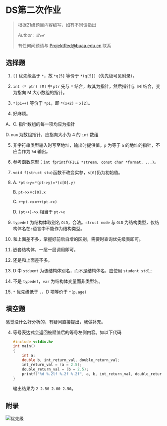 # DS第二次作业

> 根据21级题目内容编写，如有不同请指出
>
> $Author : \mathcal{Red}$
>
> 有任何问题请与 ProjektRed@buaa.edu.cn 联系

## 选择题

1. `[]` 优先级高于 `*`，故 `*q[5]` 等价于 `*(q[5])`（优先级可见附录）。

2. `int (* ptr) [M]` 中 `ptr` 先与 `*` 结合，故其为指针，然后指针与 `[M]`结合，变为指向 M 大小数组的指针。

3. `*(p1++)` 等价于 `*p1`，即 `*(x+2)` $=$ `x[2]`。

4.  好麻烦。

   A、C. 指针数组的每一项均应为指针

   D. `num` 为数组指针，应指向大小为 $4$ 的 `int` 数组

5. 非字符串类型输入时写至地址，输出时提供值。`p` 为等于 `a` 的地址的指针，不应当作为 `%d` 输出。

6. 参考函数原型：`int fprintf(FILE *stream, const char *format, ...)`。

7. `void f(struct stu)`函数不改变实参，`s[0]`仍为初始值。

8. A. `*pt->y`$=$`*(pt->y)`$=$`*(c[0].y)`

   B. `pt->x`$=$`c[0].x`

   C. `++pt->x`$=$`++(pt->x)`

   D. `(pt++)->x` 相当于 `pt->x`

9. `typedef` 为结构体取别名 `OLD`，合法。`struct node` 与 `OLD` 为结构类型，仅结构体名在`c`语言中不能作为结构类型。

10. 和上面差不多，掌握好前后自增的区别，需要时查询优先级表即可。

11. 嵌套结构体，一层一层调用即可。

12. 还是和上面差不多。

13. D 中 `stduent` 为该结构体别名，而不是结构体名，应使用 `student std1;`

14.  不是 `typedef`，`var` 为结构体变量而非类型名。

15. `*` 优先级低于 `.`，D 项等价于 `*(p.age)`

## 填空题

感觉没什么好分析的，有疑问直接提出，我做补充。

4. 等号表达式会返回被赋值后的等号左侧内容。如以下代码

   ```c
   #include <stdio.h>
   int main()
   {
       int a;
       double b, int_return_val, double_return_val;
       int_return_val = (a = 2.5);
       double_return_val = (b = 2.5);
       printf("%d %.2lf %.2f %.2f", a, b, int_return_val, double_return_val);
   }
   ```
   
   输出结果为 `2 2.50 2.00 2.50`。

## 附录

![优先级](C:\Users\85990\Documents\Codefield\Code_C\C_Single\Reference\优先级.JPG)